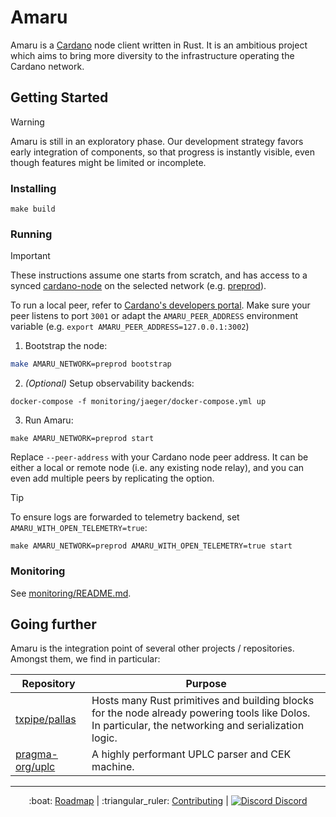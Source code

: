 # Amaru

Amaru is a [Cardano](https://cardano.org) node client written in Rust. It is an ambitious project which aims to bring more diversity to the infrastructure operating the Cardano network.

## Getting Started

> [!WARNING]
>
> Amaru is still in an exploratory phase. Our development strategy favors early
> integration of components, so that progress is instantly visible, even though
> features might be limited or incomplete.

### Installing

```console
make build
```

### Running

> [!IMPORTANT]
> These instructions assume one starts from scratch, and has access to a synced [cardano-node](https://github.com/IntersectMBO/cardano-node/)
on the selected network (e.g. [preprod](https://book.world.dev.cardano.org/env-preprod.html)).
>
> To run a local peer, refer to [Cardano's developers portal](https://developers.cardano.org/docs/get-started/cardano-node/running-cardano).
> Make sure your peer listens to port `3001` or adapt the `AMARU_PEER_ADDRESS` environment variable (e.g. `export AMARU_PEER_ADDRESS=127.0.0.1:3002`)

1. Bootstrap the node:

```bash
make AMARU_NETWORK=preprod bootstrap
```

2. _(Optional)_ Setup observability backends:

```console
docker-compose -f monitoring/jaeger/docker-compose.yml up
```

3. Run Amaru:

```console
make AMARU_NETWORK=preprod start
```

Replace `--peer-address` with your Cardano node peer address. It can be either
a local or remote node (i.e. any existing node relay), and you can even add
multiple peers by replicating the option.

> [!TIP]
> To ensure logs are forwarded to telemetry backend, set `AMARU_WITH_OPEN_TELEMETRY=true`:
>
> ```console
> make AMARU_NETWORK=preprod AMARU_WITH_OPEN_TELEMETRY=true start
> ```

### Monitoring

See [monitoring/README.md](./monitoring/README.md).

## Going further

Amaru is the integration point of several other projects / repositories. Amongst them, we find in particular:

| Repository                                                      | Purpose                                                                                                                                               |
| ---                                                             | ---                                                                                                                                                   |
| [txpipe/pallas](https://github.com/txpipe/pallas)               | Hosts many Rust primitives and building blocks for the node already powering tools like Dolos. In particular, the networking and serialization logic. |
| [pragma-org/uplc](https://github.com/pragma-org/uplc)           | A highly performant UPLC parser and CEK machine.                                                                                                      |

<hr/>

<p align="center">
  :boat: <a href="https://github.com/orgs/pragma-org/projects/1/views/1">Roadmap</a>
  |
  :triangular_ruler: <a href="CONTRIBUTING.md">Contributing</a>
  |
  <a href="https://discord.gg/3nZYCHW9Ns"><img src=".github/discord.svg" alt="Discord" /> Discord</a>
</p>
